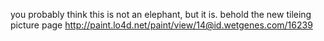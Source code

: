 you probably think this is not an elephant, but it is. behold the new tileing picture page http://paint.lo4d.net/paint/view/14@id.wetgenes.com/16239 